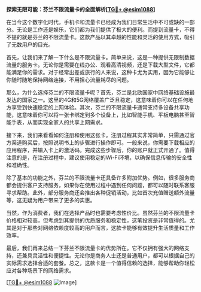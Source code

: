 **探索无限可能：芬兰不限流量卡的全面解析[[TG💪+ @esim1088](https://t.me/s/esim1088)]**

在当今这个数字化时代，手机卡和流量卡已经成为我们日常生活中不可或缺的一部分。无论是工作还是娱乐，它们都为我们提供了极大的便利。而提到流量卡，不得不提的就是芬兰的不限流量卡。这款产品以其卓越的性能和灵活的使用方式，吸引了无数用户的目光。

首先，让我们来了解一下什么是不限流量卡。简单来说，这是一种提供无限制数据流量的服务卡。无论你是需要在线办公、观看高清视频，还是下载大型文件，它都能满足你的需求。对于经常出差或旅行的人来说，这种卡尤为实用，因为它能够让你随时随地保持网络连接，不用担心流量耗尽的问题。

那么，为什么选择芬兰的不限流量卡呢？首先，芬兰是北欧国家中网络基础设施最发达的国家之一。这里的4G和5G网络覆盖广泛且稳定，这意味着你可以在任何地方享受到快速稳定的上网体验。其次，芬兰的不限流量卡通常支持多设备共享功能，这意味着你可以将一张卡绑定到多个设备上，比如智能手机、平板电脑甚至智能手表，从而实现全家人的共享上网需求。

接下来，我们来看看如何注册和使用这张卡。注册过程其实非常简单，只需通过官方渠道购买后，按照说明书上的步骤进行操作即可。一般来说，你需要下载相应的应用程序，并输入卡上的激活码。完成这些步骤后，你的账户就正式开通了。值得注意的是，在注册过程中，建议使用稳定的Wi-Fi环境，以确保信息传输的安全性和准确性。

除了基本的功能之外，芬兰的不限流量卡还具备许多附加优势。例如，很多服务商都会提供客户支持服务，如果你在使用过程中遇到任何问题，都可以随时联系客服寻求帮助。此外，部分服务商还会推出各种促销活动，比如首次充值赠送额外流量等，这无疑为用户带来了更多的实惠。

当然，作为消费者，我们在选择产品时也需要考虑性价比。虽然芬兰的不限流量卡价格相对较高，但考虑到其提供的优质服务和稳定性，这笔投资是非常值得的。尤其是对于那些对网络依赖度较高的用户而言，这款卡能够有效提升生活质量和工作效率。

最后，我们再来总结一下芬兰不限流量卡的优势所在。它不仅拥有强大的网络支持，还兼具灵活性和便捷性。无论你是商务人士还是普通用户，都可以根据自己的实际需求选择合适的套餐。总之，这款卡是一个值得信赖的选择，能够帮助你轻松应对各种场景下的网络需求。

[[TG💪+ @esim1088](https://t.me/s/esim1088) ![Image](https://i.postimg.cc/4NQfJmqS/Snipaste-2025-05-13-00-14-12.png)]